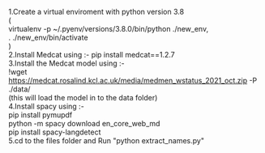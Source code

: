 1.Create a virtual enviroment with python version 3.8
<br>
(
<br>
virtualenv -p ~/.pyenv/versions/3.8.0/bin/python ./new_env,
<br>
 . ./new_env/bin/activate
 <br>
 )
<br>
2.Install Medcat using :- pip install medcat==1.2.7
<br>
3.Install the Medcat model using :- 
<br>
!wget https://medcat.rosalind.kcl.ac.uk/media/medmen_wstatus_2021_oct.zip -P ./data/
<br>
(this will load the model in to the data folder)
<br>
4.Install spacy using :- 
<br>
                         pip install pymupdf
                         <br>
                         python -m spacy download en_core_web_md
                         <br>
                         pip install spacy-langdetect
<br>
5.cd to the files folder and Run "python extract_names.py" 
